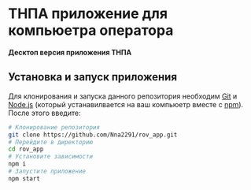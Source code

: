 # ТНПА приложение для компьюетра оператора

**Десктоп версия приложения ТНПА**

## Установка и запуск приложения

Для клонирования и запуска данного репозитория необходим [Git](https://git-scm.com) и [Node.js](https://nodejs.org/en/download/) (который устанавилвается на ваш компьюетр вместе с [npm](http://npmjs.com)). После этого введите:

```bash
# Клонирование репозитория
git clone https://github.com/Nna2291/rov_app.git
# Перейдите в директорию
cd rov_app
# Установите зависимости
npm i
# Запустите приложение
npm start
```
